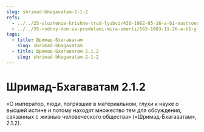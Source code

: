 ```yaml
---
slug: shrimad-bhagavatam-2-1-2
refs:
  - ../../25-sluzhenie-krishne-trud-lyubvi/430-1982-05-16-a-b1-nastroenie-sluzheniya-osnova-progressa-v-soznanii-krishny.md
  - ../../35-rodnoy-dom-za-predelami-mira-smerti/563-1983-11-26-a-b1-glavnyj-vopros-beseda-tsarya-parikshita-so-svyatym-shukadevom.md
tags:
  - title: Шримад-Бхагаватам
    slug: shrimad-bhagavatam
  - title: Шримад-Бхагаватам 2.1.2
    slug: shrimad-bhagavatam-2-1-2
---
```


# Шримад-Бхагаватам 2.1.2

«О император, люди, погрязшие в материальном, глухи к науке о высшей истине и потому находят множество тем для обсуждения, связанных с жизнью человеческого общества» («Шримад-Бхагаватам», 2.1.2).
